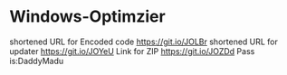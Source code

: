 # Windows-Optimzier
shortened URL for Encoded code https://git.io/JOLBr
shortened URL for updater https://git.io/JOYeU
Link for ZIP https://git.io/JOZDd Pass is:DaddyMadu
